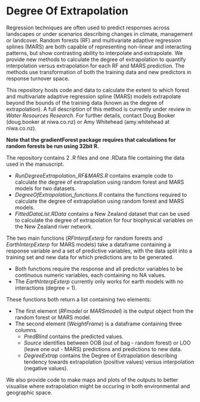 # Degree Of Extrapolation

Regression techniques are often used to predict responses across landscapes or under scenarios describing changes in climate, management or landcover. Random forests (RF) and multivariate adaptive regression splines (MARS) are both capable of representing non-linear and interacting patterns, but show contrasting ability to interpolate and extrapolate. We provide new methods to calculate the degree of extrapolation to quantify interpolation versus extrapolation for each RF and MARS prediction. The methods use transformation of both the training data and new predictors in response turnover space. 

This repository hosts code and data to calculate the extent to which forest and multivariate adaptive regression spline (MARS) models extrapolate beyond the bounds of the training data (known as the degree of extrapolation). A full description of this method is currently under review in *Water Resources Research*. For further details, contact Doug Booker (doug.booker at niwa.co.nz) or Amy Whitehead (amy.whitehead at niwa.co.nz).

**Note that the gradientForest package requires that calculations for random forests be run using 32bit R.**

The repository contains 2 .R files and one .RData file containing the data used in the manuscript.
* *RunDegreeExtrapolation_RF&MARS.R* contains example code to calculate the degree of extrapolation using random forest and MARS models for two datasets.
* *DegreeOfExtrapolation_functions.R* contains the functions required to calculate the degree of extrapolation using random forest and MARS models.
* *FittedDataList.RData* contains a New Zealand dataset that can be used to calculate the degree of extrapolation for four biophysical variables on the New Zealand river network.

The two main functions (*RFInterpExterp* for random forests and *EarthInterpExterp* for MARS models) take a dataframe containing a response variable and a set of predictive variables, with the data split into a training set and new data for which predictions are to be generated. 
* Both functions require the response and all predictor variables to be continuous numeric variables, each containing no NA values. 
* The *EarthInterpExterp* currently only works for earth models with no interactions (degree = 1).

These functions both return a list containing two elements:  
* The first element (*RFmodel* or *MARSmodel*) is the output object from the random forest or MARS model. 
* The second element (*WeightFrame*) is a dataframe containing three columns. 
  * *PredBlind* contains the predicted values.
  * *Source* identifies between OOB (out of bag - random forest) or LOO (leave one out - MARS) predictions and predictions to new data.
  * *DegreeExtrap* contains the Degree of Extrapolation describing tendency towards extrapolation (positive values) versus interpolation (negative values). 
 
 We also provide code to make maps and plots of the outputs to better visualise where extrapolation might be occuring in both environmental and geographic space.
